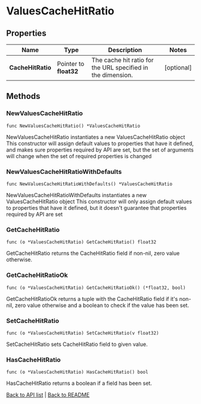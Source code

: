# ValuesCacheHitRatio

## Properties

Name | Type | Description | Notes
------------ | ------------- | ------------- | -------------
**CacheHitRatio** | Pointer to **float32** | The cache hit ratio for the URL specified in the dimension. | [optional] 

## Methods

### NewValuesCacheHitRatio

`func NewValuesCacheHitRatio() *ValuesCacheHitRatio`

NewValuesCacheHitRatio instantiates a new ValuesCacheHitRatio object
This constructor will assign default values to properties that have it defined,
and makes sure properties required by API are set, but the set of arguments
will change when the set of required properties is changed

### NewValuesCacheHitRatioWithDefaults

`func NewValuesCacheHitRatioWithDefaults() *ValuesCacheHitRatio`

NewValuesCacheHitRatioWithDefaults instantiates a new ValuesCacheHitRatio object
This constructor will only assign default values to properties that have it defined,
but it doesn't guarantee that properties required by API are set

### GetCacheHitRatio

`func (o *ValuesCacheHitRatio) GetCacheHitRatio() float32`

GetCacheHitRatio returns the CacheHitRatio field if non-nil, zero value otherwise.

### GetCacheHitRatioOk

`func (o *ValuesCacheHitRatio) GetCacheHitRatioOk() (*float32, bool)`

GetCacheHitRatioOk returns a tuple with the CacheHitRatio field if it's non-nil, zero value otherwise
and a boolean to check if the value has been set.

### SetCacheHitRatio

`func (o *ValuesCacheHitRatio) SetCacheHitRatio(v float32)`

SetCacheHitRatio sets CacheHitRatio field to given value.

### HasCacheHitRatio

`func (o *ValuesCacheHitRatio) HasCacheHitRatio() bool`

HasCacheHitRatio returns a boolean if a field has been set.


[Back to API list](../README.md#documentation-for-api-endpoints) | [Back to README](../README.md)
